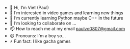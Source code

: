 - 👋 Hi, I’m Viet (Paul)
- 👀 I’m interested in video games and learning new things
- 🌱 I’m currently learning Python maybe C++ in the future
- 💞️ I’m looking to collaborate on ...
- 📫 How to reach me at my email paulvo0807@gmail.com
- 😄 Pronouns: I'm a boy so...
- ⚡ Fun fact: I like gacha games 

<!---
VietVo0807/VietVo0807 is a ✨ special ✨ repository because its `README.md` (this file) appears on your GitHub profile.
You can click the Preview link to take a look at your changes.
--->
